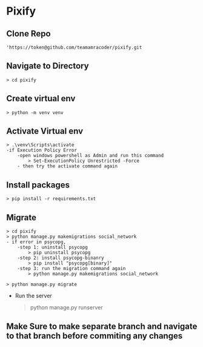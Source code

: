 # Pixify

## Clone Repo

    'https://token@github.com/teamamracoder/pixify.git

## Navigate to Directory

    > cd pixify

## Create virtual env

    > python -m venv venv

## Activate Virtual env

    > .\venv\Scripts\activate
    -if Execution Policy Error
        -open windows powershell as Admin and run this command
            > Set-ExecutionPolicy Unrestricted -Force
        - then try the activate command again

## Install packages

    > pip install -r requirements.txt

## Migrate

    > cd pixify
    > python manage.py makemigrations social_network
    - if error in psycopg,
        -step 1: uninstall psycopg
            > pip uninstall psycopg
        -step 2: install psycopg-binanry
            > pip install "psycopg[binary]"
        -step 3: run the migration command again
            > python manage.py makemigrations social_network

    > python manage.py migrate

- Run the server
    > python manage.py runserver

## Make Sure to make separate branch and navigate to that branch before commiting any changes
